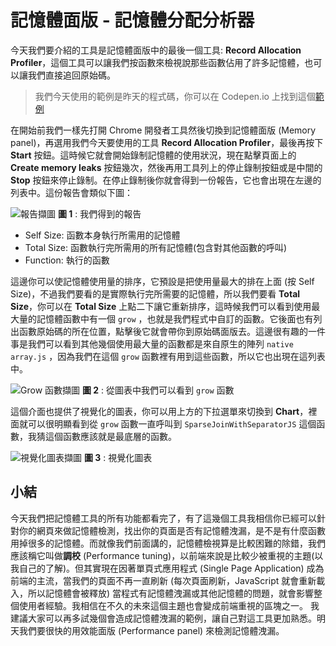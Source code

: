 
# 記憶體面版 - 記憶體分配分析器
今天我們要介紹的工具是記憶體面版中的最後一個工具: **Record Allocation Profiler**，這個工具可以讓我們按函數來檢視說那些函數佔用了許多記憶體，也可以讓我們直接追回原始碼。

> 我們今天使用的範例是昨天的程式碼，你可以在 Codepen.io 上找到這個[範例](https://codepen.io/konekoya/pen/LeWVbO)

在開始前我們一樣先打開 Chrome 開發者工具然後切換到記憶體面版 (Memory panel)，再選用我們今天要使用的工具 **Record Allocation Profiler**，最後再按下 **Start** 按鈕。這時候它就會開始錄制記憶體的使用狀況，現在點擊頁面上的 **Create memory leaks** 按鈕幾次，然後再用工具列上的停止錄制按鈕或是中間的 **Stop** 按鈕來停止錄制。在停止錄制後你就會得到一份報告，它也會出現在左邊的列表中。這份報告會類似下圖：

![報告擷圖](https://www.dropbox.com/s/ym8uq99tbjjminp/grow.jpg?raw=1)
**圖 1** : 我們得到的報告 

- Self Size: 函數本身執行所需用的記憶體
- Total Size: 函數執行完所需用的所有記憶體(包含對其他函數的呼叫)
- Function: 執行的函數

這邊你可以使記憶體使用量的排序，它預設是把使用量最大的排在上面 (按 Self Size)，不過我們要看的是實際執行完所需要的記憶體，所以我們要看 **Total Size**，你可以在 **Total Size** 上點二下讓它重新排序，這時候我們可以看到使用最大量的記憶體函數中有一個 `grow` ，也就是我們程式中自訂的函數。它後面也有列出函數原始碼的所在位置，點擊後它就會帶你到原始碼面版去。這邊很有趣的一件事是我們可以看到其他幾個使用最大量的函數都是來自原生的陣列 `native array.js` ，因為我們在這個 `grow` 函數裡有用到這些函數，所以它也出現在這列表中。

![Grow 函數擷圖](https://www.dropbox.com/s/gr39emkwpujhed1/grow-source.jpg?raw=1)
**圖 2** : 從圖表中我們可以看到 `grow` 函數 

這個介面也提供了視覺化的圖表，你可以用上方的下拉選單來切換到 **Chart**，裡面就可以很明顯看到從 `grow` 函數一直呼叫到 `SparseJoinWithSeparatorJS` 這個函數，我猜這個函數應該就是最底層的函數。

![視覺化圖表擷圖](https://www.dropbox.com/s/i9z6gqvs0k3me19/chart.jpg?raw=1)
**圖 3** : 視覺化圖表 

## 小結
今天我們把記憶體工具的所有功能都看完了，有了這幾個工具我相信你已經可以針對你的網頁來做記憶體檢測，找出你的頁面是否有記憶體洩漏，是不是有什麼函數用掉很多的記憶體。而就像我們前面講的，記憶體檢視算是比較困難的除錯，我們應該稱它叫做**調校** (Performance tuning)，以前端來說是比較少被重視的主題(以我自己的了解)。但其實現在因著單頁式應用程式 (Single Page Application) 成為前端的主流，當我們的頁面不再一直刷新 (每次頁面刷新，JavaScript 就會重新載入，所以記憶體會被釋放) 當程式有記憶體洩漏或其他記憶體的問題，就會影響整個使用者經驗。我相信在不久的未來這個主題也會變成前端重視的區塊之一。
我建議大家可以再多試幾個會造成記憶體洩漏的範例，讓自己對這工具更加熟悉。明天我們要很快的用效能面版 (Performance panel) 來檢測記憶體洩漏。
